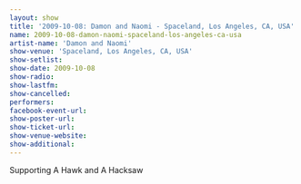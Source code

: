 ```yaml
---
layout: show
title: '2009-10-08: Damon and Naomi - Spaceland, Los Angeles, CA, USA'
name: 2009-10-08-damon-naomi-spaceland-los-angeles-ca-usa
artist-name: 'Damon and Naomi'
show-venue: 'Spaceland, Los Angeles, CA, USA'
show-setlist: 
show-date: 2009-10-08
show-radio: 
show-lastfm: 
show-cancelled: 
performers: 
facebook-event-url: 
show-poster-url: 
show-ticket-url: 
show-venue-website: 
show-additional: 
---
```


Supporting A Hawk and A Hacksaw